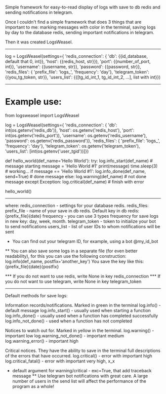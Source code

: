 Simple framework for easy-to-read display of logs with save to db redis and sending notifications in telegram.

Once I couldn't find a simple framework that does 3 things that are important to me:
marking messages with color in the terminal,
saving logs by day to the database redis,
sending important notifications in telegram.

Then it was created LogsWeasel.


_ _ _
log = LogsWeasel(settings={
    'redis_connection': {
        'db': {{id_database, default that 0, int}},
        'host': {{redis_host, str}}),
        'port': {{number_of_port, int}},
        'username': {{username, str}},
        'password': {{password, str}},
    'redis_files': {
        'prefix_file': 'logs_',
        'frequency': 'day'},
    'telegram_token': {{you_tg_token, str}},
    'users_list': {{[tg_id_int_1, tg_id_int_2, ...], list with int}})

_ _ _
# Example use:

from logsweasel import LogsWeasel

log = LogsWeasel(settings={
    'redis_connection': {
        'db': int(os.getenv('redis_db')),
        'host': os.getenv('redis_host'),
        'port': int(os.getenv('redis_port')),
        'username': os.getenv('redis_username'),
        'password': os.getenv('redis_password')},
    'redis_files': {
        'prefix_file': 'logs_',
        'frequency': 'day'},
    'telegram_token': os.getenv('telegram_token'),
    'users_list': [int(os.getenv('user_tgid'))]})


def hello_world(def_name='Hello World'):
    try:
        log.info_start(def_name) # message starting
        message = 'Hello World #1'
        print(message)
        time.sleep(3) # working...
        if message == 'Hello World #1':
            log.info_done(def_name, send=True) # done message
        else:
            log.warning(def_name) # not done message
    except Exception:
        log.critical(def_name) # finish with error


hello_world()

_ _ _

where:
redis_connection - settings for your database redis.
redis_files:
    prefix_file - name of your save in db redis. Default key in db redis: {prefix_file}{date}
    frequency - you can use 3 types frequency for save logs in new key: day, week, month.
telegram_token - token to initialize your bot to send notifications
users_list - list of user IDs to whom notifications will be sent

* You can find out your telegram ID, for example, using a bot @my_id_bot

** You can also save some logs in a separate file (for even better readability), for this you can use the following construction:
log.info(def_name, postfix='another_key')
You save the key like this: {prefix_file}{date}{postfix}

*** If you do not want to use redis, write None in key redis_connection
*** If you do not want to use telegram, write None in key telegram_token

_ _ _
Default methods for save logs:

Information records/notifications. Marked in green in the terminal
log.info() - default message
log.info_start() - usually used when starting a function
log.info_done() - usually used when a function has completed successfully
log.info_not_done() - used when a function has not completed

Notices to watch out for. Marked in yellow in the terminal.
log.warning() - important low
log.warning_not_done() - important medium
log.warning_error() - important high

Critical notices. They have the ability to save in the terminal full descriptions of the errors that have occurred.
log.critical() - error with important high
log.critical_fatal() - error with important very high, х_х

* default argument for warning/critical - exc=True, that add traceback message
** Use telegram bot notifications with great care. A large number of users in the send list will affect the performance of the program as a whole!
